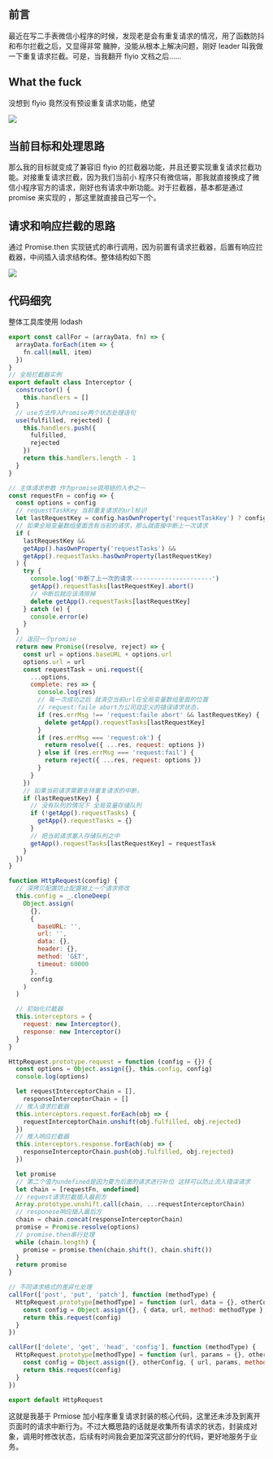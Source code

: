 ## 前言

最近在写二手表微信小程序的时候，发现老是会有重复请求的情况，用了函数防抖和布尔拦截之后，又显得非常
臃肿，没能从根本上解决问题，刚好 leader 叫我做一下重复请求拦截。可是，当我翻开 flyio 文档之后......

## What the fuck

没想到 flyio 竟然没有预设重复请求功能，绝望

![](http://www.xiesmallxie.cn/20211208153631.jpeg)

## 当前目标和处理思路

那么我的目标就变成了兼容旧 flyio 的拦截器功能，并且还要实现重复请求拦截功能。对接重复请求拦截，因为我们当前小
程序只有微信端，那我就直接换成了微信小程序官方的请求，刚好也有请求中断功能。对于拦截器，基本都是通过 promise 来实现的
，那这里就直接自己写一个。

## 请求和响应拦截的思路

通过 Promise.then 实现链式的串行调用，因为前置有请求拦截器，后置有响应拦截器，中间插入请求结构体。整体结构如下图

![](http://www.xiesmallxie.cn/20211208153630.png?imageMogr2/thumbnail/!50p)

## 代码细究

整体工具库使用 lodash

```js
export const callFor = (arrayData, fn) => {
  arrayData.forEach(item => {
    fn.call(null, item)
  })
}
// 全局拦截器实例
export default class Interceptor {
  constructor() {
    this.handlers = []
  }
  // use方法传入Promise两个状态处理语句
  use(fulfilled, rejected) {
    this.handlers.push({
      fulfilled,
      rejected
    })
    return this.handlers.length - 1
  }
}

// 主体请求参数 作为promise调用链的入参之一
const requestFn = config => {
  const options = config
  // requestTaskKey 当前重复请求的url标识
  let lastRequestKey = config.hasOwnProperty('requestTaskKey') ? config.requestTaskKey : ''
  // 如果全局变量数组里面含有当前的请求，那么就直接中断上一次请求
  if (
    lastRequestKey &&
    getApp().hasOwnProperty('requestTasks') &&
    getApp().requestTasks.hasOwnProperty(lastRequestKey)
  ) {
    try {
      console.log('中断了上一次的请求----------------------')
      getApp().requestTasks[lastRequestKey].abort()
      // 中断后就应该清除掉
      delete getApp().requestTasks[lastRequestKey]
    } catch (e) {
      console.error(e)
    }
  }
  // 返回一个promise
  return new Promise((resolve, reject) => {
    const url = options.baseURL + options.url
    options.url = url
    const requestTask = uni.request({
      ...options,
      complete: res => {
        console.log(res)
        // 每一次成功之后 就清空当前url在全局变量数组里面的位置
        // request:faile abort为公司自定义的错误请求状态，
        if (res.errMsg !== 'request:faile abort' && lastRequestKey) {
          delete getApp().requestTasks[lastRequestKey]
        }
        if (res.errMsg === 'request:ok') {
          return resolve({ ...res, request: options })
        } else if (res.errMsg === 'request:fail') {
          return reject({ ...res, request: options })
        }
      }
    })
    // 如果当前请求需要支持重复请求的中断，
    if (lastRequestKey) {
      // 没有队列的情况下 全局变量存储队列
      if (!getApp().requestTasks) {
        getApp().requestTasks = {}
      }
      // 把当前请求塞入存储队列之中
      getApp().requestTasks[lastRequestKey] = requestTask
    }
  })
}

function HttpRequest(config) {
  // 深拷贝配置防止配置被上一个请求修改
  this.config = _.cloneDeep(
    Object.assign(
      {},
      {
        baseURL: '',
        url: '',
        data: {},
        header: {},
        method: 'GET',
        timeout: 60000
      },
      config
    )
  )

  // 初始化拦截器
  this.interceptors = {
    request: new Interceptor(),
    response: new Interceptor()
  }
}

HttpRequest.prototype.request = function (config = {}) {
  const options = Object.assign({}, this.config, config)
  console.log(options)

  let requestInterceptorChain = [],
    responseInterceptorChain = []
  // 推入请求拦截器
  this.interceptors.request.forEach(obj => {
    requestInterceptorChain.unshift(obj.fulfilled, obj.rejected)
  })
  // 推入响应拦截器
  this.interceptors.response.forEach(obj => {
    responseInterceptorChain.push(obj.fulfilled, obj.rejected)
  })

  let promise
  // 第二个值为undefined是因为要为后面的请求进行补位 这样可以防止流入错误请求
  let chain = [requestFn, undefined]
  // request请求拦截插入最前方
  Array.prototype.unshift.call(chain, ...requestInterceptorChain)
  // responese响应插入最后方
  chain = chain.concat(responseInterceptorChain)
  promise = Promise.resolve(options)
  // promise.then串行处理
  while (chain.length) {
    promise = promise.then(chain.shift(), chain.shift())
  }
  return promise
}

// 不同请求格式的差异化处理
callFor(['post', 'put', 'patch'], function (methodType) {
  HttpRequest.prototype[methodType] = function (url, data = {}, otherConfig = {}) {
    const config = Object.assign({}, { data, url, method: methodType }, otherConfig)
    return this.request(config)
  }
})

callFor(['delete', 'get', 'head', 'config'], function (methodType) {
  HttpRequest.prototype[methodType] = function (url, params = {}, otherConfig = {}) {
    const config = Object.assign({}, otherConfig, { url, params, method: methodType })
    return this.request(config)
  }
})

export default HttpRequest
```

这就是我基于 Prmiose 加小程序重复请求封装的核心代码，这里还未涉及到离开页面时的请求中断行为。不过大概思路的话就是收集所有请求的状态，封装成对象，调用时修改状态，后续有时间我会更加深究这部分的代码，更好地服务于业务。
